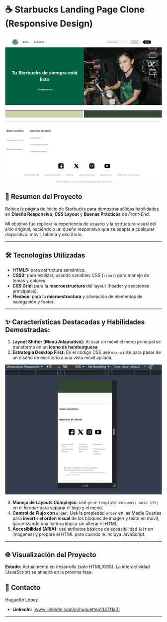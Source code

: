 # ☕ Starbucks Landing Page Clone (Responsive Design)

![Clon-Starbucks](./assets/header-desktop.png)

![Clon-Starbucks](./assets/footer-desktop.png)
## 🌟 Resumen del Proyecto

Rehice la página de inicio de Starbucks para demostrar sólidas habilidades en **Diseño Responsivo**, **CSS Layout** y **Buenas Prácticas** de *Front-End*.

Mi objetivo fue replicar la experiencia de usuario y la estructura visual del sitio original, haciéndolo un diseño responsivo que se adapta a cualquier dispositivo: móvil, tableta y escritorio.

---

## 🛠️ Tecnologías Utilizadas

* **HTML5:** para estructura semántica.
* **CSS3:** para estilizar, usando variables CSS (`:root`) para manejo de temas y colores.
* **CSS Grid:** para la **macroestructura** del layout (header y secciones principales).
* **Flexbox:** para la **microestructura** y alineación de elementos de navegación y footer.

---

## ✨ Características Destacadas y Habilidades Demostradas:

1.  **Layout Shifter (Menú Adaptativo):** Al usar un móvil el menú principal se transforma en un **icono de hamburguesa**.
2.  **Estrategia Desktop First:** En el código CSS usé `max-width` para pasar de un diseño de escritorio a una vista móvil apilada.

![Clon-Starbucks](./assets/mobile.png)

3.  **Manejo de Layouts Complejos:** usé `grid-template-columns: auto 1fr;` en el *header* para separar el logo y el menú.
4.  **Control de Flujo con `order`:** Usé la propiedad `order` en las Media Queries para **invertir el orden visual** de los bloques de imagen y texto en móvil, garantizando una lectura lógica sin alterar el HTML.
5.  **Accesibilidad (ARIA):** usé atributos básicos de accesibilidad (`alt` en imágenes) y preparé el HTML para cuando le incluya JavaScript.

---

## 🌐 Visualización del Proyecto

**Estado:** Actualmente en desarrollo (solo HTML/CSS). La interactividad (JavaScript) se añadirá en la próxima fase.

## 📧 Contacto

Huguette López
* **LinkedIn:** [www.linkedin.com/in/huguettea134711a3]


---


